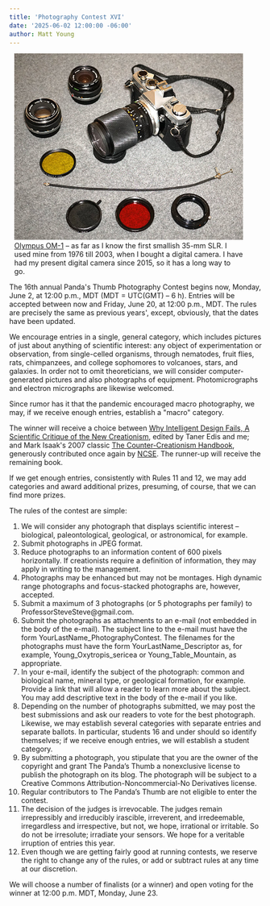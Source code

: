 ```yaml
---
title: 'Photography Contest XVI'
date: '2025-06-02 12:00:00 -06:00'
author: Matt Young
---
```

<figure class="on-the-left-side" style="margin-top: 10px; margin-right: 40px; margin-bottom: 10px; margin-left: 10px;">
<img src="/uploads/2025/DSC05994_OM1_600.jpg" alt="Olympus OM-1, with assorted paraphernalia"/>
<figcaption><a href="https://en.wikipedia.org/wiki/Olympus_OM-1">Olympus OM-1</a> – as far as I know the first smallish 35-mm SLR. I used mine from 1976 till 2003, when I bought a digital camera. I have had my present digital camera since 2015, so it has a long way to go. </figcaption>
</figure>


The 16th annual Panda's Thumb Photography Contest begins now, Monday, June 2, at 12:00 p.m., MDT (MDT = UTC(GMT) – 6 h). Entries will be accepted between now and Friday, June 20, at 12:00 p.m., MDT. The rules are precisely the same as previous years', except, obviously, that the dates have been updated.

We encourage entries in a single, general category, which includes pictures of just about anything of scientific interest: any object of experimentation or observation, from single-celled organisms, through nematodes, fruit flies, rats, chimpanzees, and college sophomores to volcanoes, stars, and galaxies. In order not to omit theoreticians, we will consider computer-generated pictures and also photographs of equipment. Photomicrographs and electron micrographs are likewise welcomed.

Since rumor has it that the pandemic encouraged macro photography, we may, if we receive enough entries, establish a "macro" category.

The winner will receive a choice between <a href="https://www.amazon.com/stores/Matt-Young/author/B001HPILDU/">Why Intelligent Design Fails, A Scientific Critique of the New Creationism</a>, edited by Taner Edis and me; and Mark Isaak's 2007 classic <a href="https://www.ucpress.edu/books/the-counter-creationism-handbook/paper">The Counter-Creationism Handbook</a>, generously contributed once again by <a href="https://ncse.ngo/">NCSE</a>. The runner-up will receive the remaining book.

<!--more-->

If we get enough entries, consistently with Rules 11 and 12, we may add categories and award additional prizes, presuming, of course, that we can find more prizes.

The rules of the contest are simple:

<ol><li>We will consider any photograph that displays scientific interest – biological, paleontological, geological, or astronomical, for example.</li>

<li>Submit photographs in JPEG format. </li>

<li>Reduce photographs to an information content of 600 pixels horizontally. If creationists require a definition of information, they may apply in writing to the management. </li>

<li>Photographs may be enhanced but may not be montages. High dynamic range photographs and focus-stacked photographs are, however, accepted. </li>

<li>Submit a maximum of 3 photographs (or 5 photographs per family) to ProfessorSteveSteve@gmail.com. </li>

<li>Submit the photographs as attachments to an e-mail (not embedded in the body of the e-mail). The subject line to the e-mail must have the form YourLastName_PhotographyContest. The filenames for the photographs must have the form YourLastName_Descriptor as, for example, Young_Oxytropis_sericea or Young_Table_Mountain, as appropriate. </li>

<li>In your e-mail, identify the subject of the photograph: common and biological name, mineral type, or geological formation, for example. Provide a link that will allow a reader to learn more about the subject. You may add descriptive text in the body of the e-mail if you like. </li>

<li>Depending on the number of photographs submitted, we may post the best submissions and ask our readers to vote for the best photograph. Likewise, we may establish several categories with separate entries and separate ballots. In particular, students 16 and under should so identify themselves; if we receive enough entries, we will establish a student category. </li>

<li>By submitting a photograph, you stipulate that you are the owner of the copyright and grant The Panda’s Thumb a nonexclusive license to publish the photograph on its blog. The photograph will be subject to a Creative Commons Attribution-Noncommercial-No Derivatives license. </li>

<li>Regular contributors to The Panda’s Thumb are not eligible to enter the contest. </li>

<li>The decision of the judges is irrevocable. The judges remain irrepressibly and irreducibly irascible, irreverent, and irredeemable, irregardless and irrespective, but not, we hope, irrational or irritable. So do not be irresolute; irradiate your sensors. We hope for a veritable irruption of entries this year. </li>

<li>Even though we are getting fairly good at running contests, we reserve the right to change any of the rules, or add or subtract rules at any time at our discretion. </li></ol>

We will choose a number of finalists (or a winner) and open voting for the winner at 12:00 p.m. MDT, Monday, June 23.
